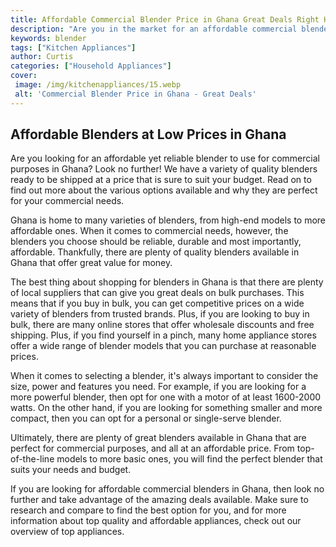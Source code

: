 ```yaml
---
title: Affordable Commercial Blender Price in Ghana Great Deals Right Here
description: "Are you in the market for an affordable commercial blender for your business in Ghana Look no further - right here you can find great prices on a variety of blenders that fit your specific needs"
keywords: blender
tags: ["Kitchen Appliances"]
author: Curtis
categories: ["Household Appliances"]
cover: 
 image: /img/kitchenappliances/15.webp
 alt: 'Commercial Blender Price in Ghana - Great Deals'
---
```

## Affordable Blenders at Low Prices in Ghana
Are you looking for an affordable yet reliable blender to use for commercial purposes in Ghana? Look no further! We have a variety of quality blenders ready to be shipped at a price that is sure to suit your budget. Read on to find out more about the various options available and why they are perfect for your commercial needs.

Ghana is home to many varieties of blenders, from high-end models to more affordable ones. When it comes to commercial needs, however, the blenders you choose should be reliable, durable and most importantly, affordable. Thankfully, there are plenty of quality blenders available in Ghana that offer great value for money.

The best thing about shopping for blenders in Ghana is that there are plenty of local suppliers that can give you great deals on bulk purchases. This means that if you buy in bulk, you can get competitive prices on a wide variety of blenders from trusted brands. Plus, if you are looking to buy in bulk, there are many online stores that offer wholesale discounts and free shipping. Plus, if you find yourself in a pinch, many home appliance stores offer a wide range of blender models that you can purchase at reasonable prices. 

When it comes to selecting a blender, it's always important to consider the size, power and features you need. For example, if you are looking for a more powerful blender, then opt for one with a motor of at least 1600-2000 watts. On the other hand, if you are looking for something smaller and more compact, then you can opt for a personal or single-serve blender. 

Ultimately, there are plenty of great blenders available in Ghana that are perfect for commercial purposes, and all at an affordable price. From top-of-the-line models to more basic ones, you will find the perfect blender that suits your needs and budget.

If you are looking for affordable commercial blenders in Ghana, then look no further and take advantage of the amazing deals available. Make sure to research and compare to find the best option for you, and for more information about top quality and affordable appliances, check out our overview of top appliances.
